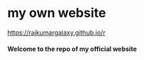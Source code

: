 # my own website
https://rajkumargalaxy.github.io/r 

#### Welcome to the repo of my official website

